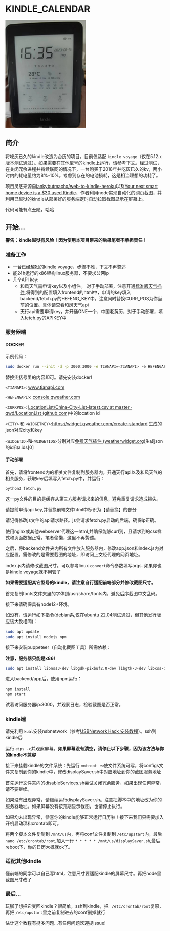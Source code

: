 # KINDLE_CALENDAR

<img src="./assets/KV.jpg" style="zoom: 33%;" />

## 简介

将吃灰已久的kindle改造为台历的项目。目前仅适配 `kindle voyage`（仅在5.12.x版本测试通过）。如果需要在其他型号的kindle上运行，请参考下文。经过测试，在关闭冗余进程并持续联网的情况下，一台购买于2018年并吃灰已久的kv，两小时内的耗电量约为8%-10%。考虑到存在的电池损耗，这是相当理想的功耗了。

项目灵感来源自[lankybutmacho/web-to-kindle-heroku](https://github.com/lankybutmacho/web-to-kindle-heroku)以及[Your next smart home device is a $30 used Kindle](https://matthealy.com/kindle)，作者利用node实现自动化的网页截图，并利用已越狱的kindle从部署好的服务端定时自动拉取截图显示在屏幕上。

代码可能有点丑陋，哈哈

## 开始...

**警告：kindle越狱有风险！因为使用本项目带来的后果笔者不承担责任！**

### 准备工作

+ 一台已经越狱的kindle voyage，步骤不难，下文不再赘述
+ 能24h运行的x86架构linux服务器，不要求公网ip
+ 几个API key:
  + 和风天气需申请key以及小组件。 对于手动部署，注意开通[标准版天气插件](https://widget.qweather.com/create-standard),将得到的配置填入frontend的html中，申请的key填入backend/fetch.py的HEFENG_KEY中。注意同时替换CURR_POS为你当前的位置。具体请查看和风天气api
  + 天行api需要申请key，并开通ONE一个、中国老黄历，对于手动部署，填入fetch.py的APIKEY中

### 服务器端

#### DOCKER

示例代码：

``````sh
sudo docker run --init -d -p 3000:3000 -e TIANAPI=<TIANAPI> -e HEFENGAPI=<HEFENGAPI> -e CURRPOS=<CURRPOS> -e CITY=<CITY> -e WIDGETKEY=<WIDGETKEY> -e WIDGETID=<WIDGETID> -e WIDGETIDS=<WIDGETIDS> sydneymrcat/kindle-calendar
``````

替换尖括号里的内容即可。请先安装docker!

`<TIANAPI>`: www.tianapi.com

`<HEFENGAPI>`: [console.qweather.com](https://console.qweather.com/)

`<CURRPOS>`: [LocationList/China-City-List-latest.csv at master · qwd/LocationList (github.com)](https://github.com/qwd/LocationList/blob/master/China-City-List-latest.csv)中的location id

`<CITY>` 和 `<WIDGETKEY>`:https://widget.qweather.com/create-standard 生成的json对应city和key

`<WIDGETID>`和`<WIDGETIDS>`分别对应[免费天气插件 (weatherwidget.org)](https://weatherwidget.org/zh/)生成json的id和a.ids[0]

#### 手动部署

首先，请将frontend内的相关文件复制到服务器内，开通天行api以及和风天气的相关服务，获取key后填写入fetch.py中，并运行：

```shell
python3 fetch.py
```

这一py文件的目的是缓存从第三方服务请求来的信息，避免重复请求造成损失。

请提前申请api key,并替换前端文件html中标识为【请替换】的部分

请记得修改js文件的api请求路径。js会请求fetch.py启动的后端，确保ip正确。

使用nginx或其他webserver代理这一html,并确保能够curl到，且请求到的css样式和页面数据正常。笔者偷懒，这里不再赘述。

之后，将backend文件夹内所有文件放入服务器内，修改app.json和index.js内对应配置。需修改的是需要截图的地址，即访问上文经代理的网页地址。

index.js内请修改截图尺寸。可以参考linux `convert`命令参数填写args. 如果你也是kindle voyage就不用管了

**如果需要适配其它型号的kindle，请注意自行适配前端部分并修改截图尺寸。**

首先复制fonts文件夹里的字体到/usr/share/fonts内，避免后序截图中文乱码。

接下来请确保具有node12+环境。

如没有，请运行如下指令(debian系,仅在ubuntu 22.04测试通过，但其他发行版应该大致相同)：

```sh
sudo apt update 
sudo apt install nodejs npm
```

接下来安装puppeteer（自动化截图工具）所需依赖：

**注意，服务器只能是x86!**

```sh
sudo apt install libnss3-dev libgdk-pixbuf2.0-dev libgtk-3-dev libxss-dev libasound2 -y
```

进入backend/app后，使用npm运行：

```sh
npm install
npm start
```

试着访问服务器ip:3000，并观察日志，检验截图是否正常。

### kindle端

请先利用 `kual`安装nsbnetwork（参考[USBNetwork Hack 安装教程](https://bookfere.com/post/59.html)）。ssh到kindle后:

运行 `eips -c`并观察屏幕。**如果屏幕没有清空，请停止以下步骤，因为该方法与你的kindle不兼容**

接下来挂载kindle的文件系统：先运行 `mntroot rw`使文件系统可写，将configs文件夹复制到你的kindle中，修改displaySaver.sh中对应地址到你的截图服务地址

首先运行文件夹内的disableServices.sh尝试关闭冗余服务，如果出现任何异常，请不要继续。

如果没有出现异常，请继续运行displaySaver.sh。注意把脚本中的地址改为你的服务器地址。如果屏幕没有按预期显示截图，也请停止执行。

如果均未出现异常，恭喜你的kindle能够正常运行日历啦！接下来我们只需要加入开机启动项和crontab即可。

将两个脚本文件复制到 `/mnt/us`内，再将conf文件复制到 `/etc/upstart`内，最后 `nano /etc/crontab/root`,加入一行 `* * * * * /mnt/us/displaySaver.sh`,最后reboot下，你的日历大概就ok了。

### 适配其他kindle

懂前端的同学可以自己写html，注意尺寸要适配kindle的屏幕尺寸。再把node里截图尺寸改了

### 最后...

玩腻了想把它变回kindle？很简单，ssh到kindle，把 ` /etc/crontab/root`复原，再把 `/etc/upstart`里之前复制进去的conf删掉就行


估计这个教程有挺多问题...有任何问题欢迎提issue!
